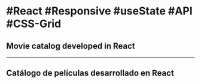 # #React #Responsive #useState #API #CSS-Grid


## Movie catalog developed in React

* * * * *

## Catálogo de películas desarrollado en React